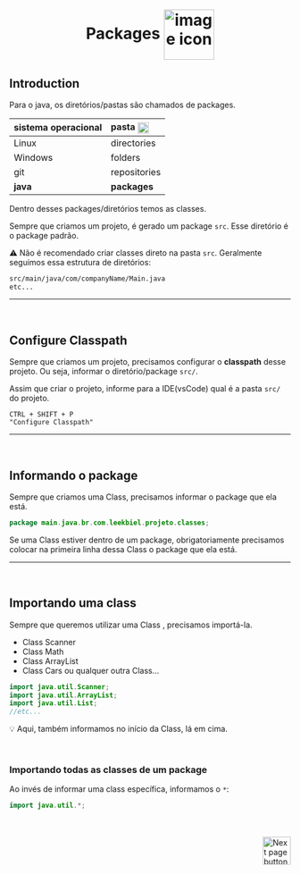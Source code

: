 <h1 align="center">
    Packages
    <img src="https://cdn-icons-png.flaticon.com/512/2821/2821739.png" alt="image icon" width="90px" align="center">
</h1>

## Introduction

Para o java, os diretórios/pastas são chamados de packages.

| sistema operacional | pasta <img src="https://cdn-icons-png.flaticon.com/512/3767/3767094.png" alt="folder icon" width="20px" align="center"> |
| :---                | :---  |
| Linux               | directories|
| Windows             | folders |
| git                 | repositories |
| **java**            | **packages** |


Dentro desses packages/diretórios temos as classes.


Sempre que criamos um projeto, é gerado um package `src`. Esse diretório é o package padrão.

:warning: Não é recomendado criar classes direto na pasta `src`. Geralmente seguimos essa estrutura de diretórios:

```txt
src/main/java/com/companyName/Main.java
etc...
```
<hr>
<br>

## Configure Classpath
Sempre que criamos um projeto, precisamos configurar o **classpath** desse projeto. Ou seja, informar o diretório/package `src/`.

Assim que criar o projeto, informe para a IDE(vsCode) qual é a pasta `src/` do projeto.

```vscode
CTRL + SHIFT + P
"Configure Classpath"
```

<hr>
<br>

## Informando o package
Sempre que criamos uma Class, precisamos informar o package que ela está.

```java
package main.java.br.com.leekbiel.projeto.classes;
```

Se uma Class estiver dentro de um package, obrigatoriamente precisamos colocar na primeira linha dessa Class o package que ela está.
<hr>
<br>

## Importando uma class
Sempre que queremos utilizar uma Class , precisamos importá-la.

- Class Scanner
- Class Math
- Class ArrayList
- Class Cars ou qualquer outra Class...

```java
import java.util.Scanner;
import java.util.ArrayList;
import java.util.List;
//etc...
```

:bulb: Aqui, também informamos no início da Class, lá em cima.


<br>

### Importando todas as classes de um package
Ao invés de informar uma class específica, informamos o `*`:
```java
import java.util.*;
```

<br>
<br>

<!-- Botão para próxima página -->
<a href="https://github.com/lGabrielDev/02.java/blob/main/Estudo/13.modifiers/index.md">
  <img src="https://cdn-icons-png.flaticon.com/512/8175/8175884.png" alt="Next page button" width="50px" align="right">
</a>